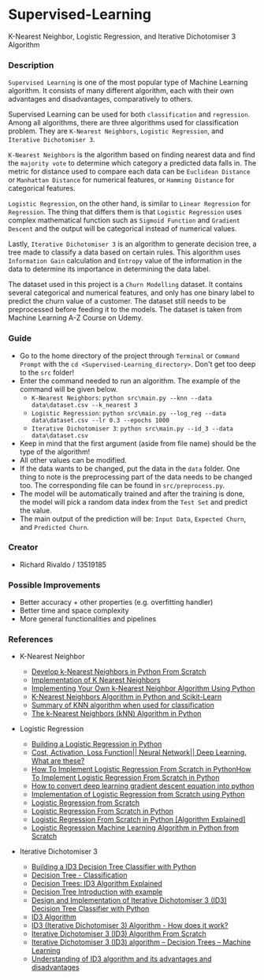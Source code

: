 # Supervised-Learning

K-Nearest Neighbor, Logistic Regression, and Iterative Dichotomiser 3 Algorithm

### Description

`Supervised Learning` is one of the most popular type of Machine Learning algorithm. It consists of many different algorithm, each with their own advantages and disadvantages, comparatively to others.

Supervised Learning can be used for both `classification` and `regression`. Among all algorithms, there are three algorithms used for classification problem. They are `K-Nearest Neighbors`, `Logistic Regression`, and `Iterative Dichotomiser 3`.

`K-Nearest Neighbors` is the algorithm based on finding nearest data and find the `majority vote` to determine which category a predicted data falls in. The metric for distance used to compare each data can be `Euclidean Distance` or `Manhattan Distance` for numerical features, or `Hamming Distance` for categorical features.

`Logistic Regression`, on the other hand, is similar to `Linear Regression` for `Regression`. The thing that differs them is that `Logistic Regression` uses complex mathematical function such as `Sigmoid Function` and `Gradient Descent` and the output will be categorical instead of numerical values.

Lastly, `Iterative Dichotomiser 3` is an algorithm to generate decision tree, a tree made to classify a data based on certain rules. This algorithm uses `Information Gain` calculation and `Entropy` value of the information in the data to determine its importance in determining the data label.

The dataset used in this project is a `Churn Modelling` dataset. It contains several categorical and numerical features, and only has one binary label to predict the churn value of a customer. The dataset still needs to be preprocessed before feeding it to the models. The dataset is taken from Machine Learning A-Z Course on Udemy.

### Guide

-   Go to the home directory of the project through `Terminal` or `Command Prompt` with the `cd <Supervised-Learning_directory>`. Don't get too deep to the `src` folder!
-   Enter the command needed to run an algorithm. The example of the command will be given below.
    -   `K-Nearest Neighbors`: `python src\main.py --knn --data data\dataset.csv --k_nearest 3`
    -   `Logistic Regression`: `python src\main.py --log_reg --data data\dataset.csv --lr 0.3 --epochs 1000`
    -   `Iterative Dichotomiser 3`: `python src\main.py --id_3 --data data\dataset.csv`
-   Keep in mind that the first argument (aside from file name) should be the type of the algorithm!
-   All other values can be modified.
-   If the data wants to be changed, put the data in the `data` folder. One thing to note is the preprocessing part of the data needs to be changed too. The corresponding file can be found in `src/preprocess.py`.
-   The model will be automatically trained and after the training is done, the model will pick a random data index from the `Test Set` and predict the value.
-   The main output of the prediction will be: `Input Data`, `Expected Churn`, and `Predicted Churn`.

### Creator

-   Richard Rivaldo / 13519185

### Possible Improvements

-   Better accuracy + other properties (e.g. overfitting handler)
-   Better time and space complexity
-   More general functionalities and pipelines

### References

-   K-Nearest Neighbor

    -   [Develop k-Nearest Neighbors in Python From Scratch](https://machinelearningmastery.com/tutorial-to-implement-k-nearest-neighbors-in-python-from-scratch/)
    -   [Implementation of K Nearest Neighbors](https://www.geeksforgeeks.org/implementation-k-nearest-neighbors/)
    -   [Implementing Your Own k-Nearest Neighbor Algorithm Using Python](https://www.kdnuggets.com/2016/01/implementing-your-own-knn-using-python.html/3)
    -   [K-Nearest Neighbors Algorithm in Python and Scikit-Learn](https://stackabuse.com/k-nearest-neighbors-algorithm-in-python-and-scikit-learn)
    -   [Summary of KNN algorithm when used for classification](https://medium.com/analytics-vidhya/summary-of-knn-algorithm-when-used-for-classification-4934a1040983)
    -   [The k-Nearest Neighbors (kNN) Algorithm in Python](https://realpython.com/knn-python/#drawbacks-of-knn)

-   Logistic Regression

    -   [Building a Logistic Regression in Python](https://towardsdatascience.com/building-a-logistic-regression-in-python-301d27367c24)
    -   [Cost, Activation, Loss Function|| Neural Network|| Deep Learning. What are these?](https://medium.com/@zeeshanmulla/cost-activation-loss-function-neural-network-deep-learning-what-are-these-91167825a4de)
    -   [How To Implement Logistic Regression From Scratch in PythonHow To Implement Logistic Regression From Scratch in Python](https://machinelearningmastery.com/implement-logistic-regression-stochastic-gradient-descent-scratch-python/)
    -   [How to convert deep learning gradient descent equation into python](https://stackoverflow.com/questions/45832369/how-to-convert-deep-learning-gradient-descent-equation-into-python)
    -   [Implementation of Logistic Regression from Scratch using Python](https://www.geeksforgeeks.org/implementation-of-logistic-regression-from-scratch-using-python/)
    -   [Logistic Regression from Scratch](https://towardsdatascience.com/logistic-regression-from-scratch-69db4f587e17)
    -   [Logistic Regression From Scratch in Python](https://towardsdatascience.com/logistic-regression-from-scratch-in-python-ec66603592e2)
    -   [Logistic Regression From Scratch in Python [Algorithm Explained]](https://www.askpython.com/python/examples/logistic-regression-from-scratch)
    -   [Logistic Regression Machine Learning Algorithm in Python from Scratch](https://dhirajkumarblog.medium.com/logistic-regression-in-python-from-scratch-5b901d72d68e)

-   Iterative Dichotomiser 3

    -   [Building a ID3 Decision Tree Classifier with Python](https://guillermoarriadevoe.com/blog/building-a-id3-decision-tree-classifier-with-python)
    -   [Decision Tree - Classification](https://www.saedsayad.com/decision_tree.htm)
    -   [Decision Trees: ID3 Algorithm Explained](https://towardsdatascience.com/decision-trees-for-classification-id3-algorithm-explained-89df76e72df1)
    -   [Decision Tree Introduction with example](https://www.geeksforgeeks.org/decision-tree-introduction-example/)
    -   [Design and Implementation of Iterative Dichotomiser 3 (ID3) Decision Tree Classifier with Python](<https://github.com/samialperen/id3_decision_tree_classifier/blob/master/doc/Design%20and%20Implementation%20of%20Iterative%0ADichotomiser%203%20(ID3)%20Decision%20Tree%20Classifier%20with%0APython.pdf>)
    -   [ID3 Algorithm](http://athena.ecs.csus.edu/~mei/177/ID3_Algorithm.pdf)
    -   [ID3 (Iterative Dichotomiser 3) Algorithm - How does it work?](https://community.dataquest.io/t/id3-iterative-dichotomiser-3-algorithm-how-does-it-work/3113)
    -   [Iterative Dichotomiser 3 (ID3) Algorithm From Scratch](https://automaticaddison.com/iterative-dichotomiser-3-id3-algorithm-from-scratch/)
    -   [Iterative Dichotomiser 3 (ID3) algorithm – Decision Trees – Machine Learning](https://mariuszprzydatek.com/2014/11/11/iterative-dichotomiser-3-id3-algorithm-decision-trees-machine-learning/)
    -   [Understanding of ID3 algorithm and its advantages and disadvantages](https://www.programmersought.com/article/53375975796/)
